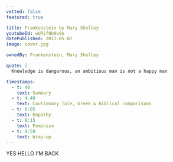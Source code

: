 ```yaml
---
vetted: false
featured: true

title: Frankenstein by Mary Shelley
youtubeId: wURif0b9v9o
datePublished: 2017-05-07
image: cover.jpg

ownedBy: Frankenstein, Mary Shelley

quote: |
  Knowledge is dangerous, an ambitious man is not a happy man

timestamps:
  - t: 40
    text: Summary
  - t: 4:40
    text: Cautionary Tale, Greek & Biblical comparisons
  - t: 6:05
    text: Empathy
  - t: 8:15
    text: Feminism
  - t: 9:58
    text: Wrap-up
---
```


YES HELLO I'M BACK
